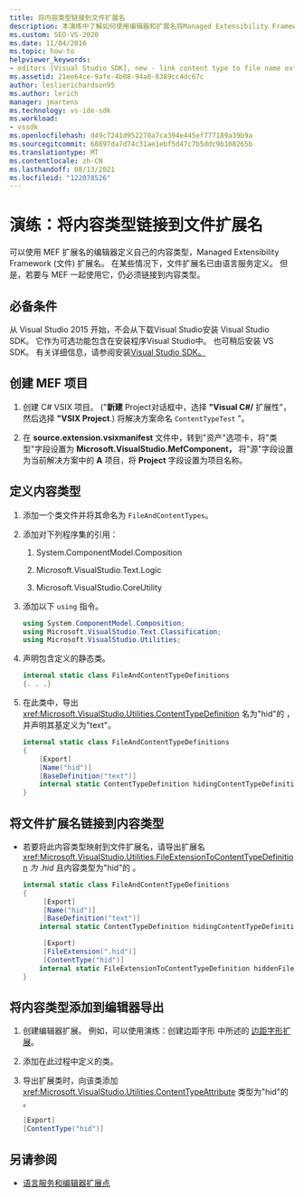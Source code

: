 ```yaml
---
title: 将内容类型链接到文件扩展名
description: 本演练中了解如何使用编辑器和扩展名将Managed Extensibility Framework类型链接到文件扩展名。
ms.custom: SEO-VS-2020
ms.date: 11/04/2016
ms.topic: how-to
helpviewer_keywords:
- editors [Visual Studio SDK], new - link content type to file name extension
ms.assetid: 21ee64ce-9afe-4b08-94a0-8389cc4dc67c
author: leslierichardson95
ms.author: lerich
manager: jmartens
ms.technology: vs-ide-sdk
ms.workload:
- vssdk
ms.openlocfilehash: d49c7241d952270a7ca394e445ef777189a39b9a
ms.sourcegitcommit: 68897da7d74c31ae1ebf5d47c7b5ddc9b108265b
ms.translationtype: MT
ms.contentlocale: zh-CN
ms.lasthandoff: 08/13/2021
ms.locfileid: "122078526"
---
```

# <a name="walkthrough-link-a-content-type-to-a-file-name-extension"></a>演练：将内容类型链接到文件扩展名
可以使用 MEF 扩展名的编辑器定义自己的内容类型，Managed Extensibility Framework (文件) 扩展名。 在某些情况下，文件扩展名已由语言服务定义。 但是，若要与 MEF 一起使用它，仍必须链接到内容类型。

## <a name="prerequisites"></a>必备条件
 从 Visual Studio 2015 开始，不会从下载Visual Studio安装 Visual Studio SDK。 它作为可选功能包含在安装程序Visual Studio中。 也可稍后安装 VS SDK。 有关详细信息，请参阅安装[Visual Studio SDK。](../extensibility/installing-the-visual-studio-sdk.md)

## <a name="create-a-mef-project"></a>创建 MEF 项目

1. 创建 C# VSIX 项目。  ("**新建** Project对话框中，选择 **"Visual C#/** 扩展性"，然后选择 **"VSIX Project**.) 将解决方案命名 `ContentTypeTest` "。

2. 在 **source.extension.vsixmanifest** 文件中，转到"资产"选项卡，将"类型"字段设置为 **Microsoft.VisualStudio.MefComponent，** 将"源"字段设置为当前解决方案中的 **A** 项目，将 **Project** 字段设置为项目名称。 

## <a name="define-the-content-type"></a>定义内容类型

1. 添加一个类文件并将其命名为 `FileAndContentTypes`。

2. 添加对下列程序集的引用：

    1. System.ComponentModel.Composition

    2. Microsoft.VisualStudio.Text.Logic

    3. Microsoft.VisualStudio.CoreUtility

3. 添加以下 `using` 指令。

    ```csharp
    using System.ComponentModel.Composition;
    using Microsoft.VisualStudio.Text.Classification;
    using Microsoft.VisualStudio.Utilities;

    ```

4. 声明包含定义的静态类。

    ```csharp
    internal static class FileAndContentTypeDefinitions
    {. . .}
    ```

5. 在此类中，导出 <xref:Microsoft.VisualStudio.Utilities.ContentTypeDefinition> 名为"hid"的 ，并声明其基定义为"text"。

    ```csharp
    internal static class FileAndContentTypeDefinitions
    {
        [Export]
        [Name("hid")]
        [BaseDefinition("text")]
        internal static ContentTypeDefinition hidingContentTypeDefinition;
    }
    ```

## <a name="link-a-file-name-extension-to-a-content-type"></a>将文件扩展名链接到内容类型

- 若要将此内容类型映射到文件扩展名，请导出扩展名 <xref:Microsoft.VisualStudio.Utilities.FileExtensionToContentTypeDefinition> *为 .hid* 且内容类型为"hid"的 。

    ```csharp
    internal static class FileAndContentTypeDefinitions
    {
         [Export]
         [Name("hid")]
         [BaseDefinition("text")]
        internal static ContentTypeDefinition hidingContentTypeDefinition;

         [Export]
         [FileExtension(".hid")]
         [ContentType("hid")]
        internal static FileExtensionToContentTypeDefinition hiddenFileExtensionDefinition;
    }
    ```

## <a name="add-the-content-type-to-an-editor-export"></a>将内容类型添加到编辑器导出

1. 创建编辑器扩展。 例如，可以使用演练：创建边距字形 中所述的 [边距字形扩展](../extensibility/walkthrough-creating-a-margin-glyph.md)。

2. 添加在此过程中定义的类。

3. 导出扩展类时，向该类添加 <xref:Microsoft.VisualStudio.Utilities.ContentTypeAttribute> 类型为"hid"的 。

    ```csharp
    [Export]
    [ContentType("hid")]
    ```

## <a name="see-also"></a>另请参阅
- [语言服务和编辑器扩展点](../extensibility/language-service-and-editor-extension-points.md)
